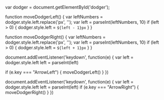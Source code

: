 var dodger = document.getElementById('dodger');

function moveDodgerLeft() {
  var leftNumbers = dodger.style.left.replace('px', '');
  var left = parseInt(leftNumbers, 10)
  if (left > 0) {
    dodger.style.left = `${left - 1}px`
  }
}

function moveDodgerRight() {
  var leftNumbers = dodger.style.left.replace('px', '');
  var left = parseInt(leftNumbers, 10)
  if (left > 0) {
    dodger.style.left = `${left + 1}px`
  }
}

document.addEventListener('keydown', function(e) {
  var left = dodger.style.left
    left = parseInt(left)

  if (e.key === "ArrowLeft") {
    moveDodgerLeft()
  }
})

document.addEventListener('keydown', function(e) {
  var left = dodger.style.left
  left = parseInt(left)
  if (e.key === "ArrowRight") {
    moveDodgerRight()
  }
})
